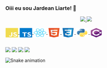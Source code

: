 ### Oiii eu sou Jardean Liarte! 👋

<div align="center">
  <a href="https://github.com/jardeanalef">
  <img height="180em" src="https://github-readme-stats.vercel.app/api?username=jardeanalef&show_icons=true&theme=merko&include_all_commits=true&count_private=true"/>
  <img height="180em" src="https://github-readme-stats.vercel.app/api/top-langs/?username=jardeanalef&layout=compact&langs_count=7&theme=merko"/>
</div>
  
  <div style="display: inline_block"><br>
  <img align="center" alt="Jardean-Js" height="30" width="40" src="https://raw.githubusercontent.com/devicons/devicon/master/icons/javascript/javascript-plain.svg">
  <img align="center" alt="Jardean-Ts" height="30" width="40" src="https://raw.githubusercontent.com/devicons/devicon/master/icons/typescript/typescript-plain.svg">
  <img align="center" alt="Jardean-React" height="30" width="40" src="https://raw.githubusercontent.com/devicons/devicon/master/icons/react/react-original.svg">
  <img align="center" alt="Jardean-HTML" height="30" width="40" src="https://raw.githubusercontent.com/devicons/devicon/master/icons/html5/html5-original.svg">
  <img align="center" alt="Jardean-CSS" height="30" width="40" src="https://raw.githubusercontent.com/devicons/devicon/master/icons/css3/css3-original.svg">
  <img align="center" alt="Jardean-Python" height="30" width="40" src="https://raw.githubusercontent.com/devicons/devicon/master/icons/python/python-original.svg">
  <img align="center" alt="Jardean-Csharp" height="30" width="40" src="https://raw.githubusercontent.com/devicons/devicon/master/icons/csharp/csharp-original.svg">
    
  
</div>
  
  ##
  
  <div> 
  
  <a href="https://instagram.com/jardean.liarte" target="_blank"><img src="https://img.shields.io/badge/-Instagram-%23E4405F?style=for-the-badge&logo=instagram&logoColor=white" target="_blank"></a>
  <a href = "mailto:jardeanalef@gmail.com"><img src="https://img.shields.io/badge/-Gmail-%23333?style=for-the-badge&logo=gmail&logoColor=white" target="_blank"></a>
  <a href="https://www.linkedin.com/in/jardean-alef-965320218/" target="_blank"><img src="https://img.shields.io/badge/-LinkedIn-%230077B5?style=for-the-badge&logo=linkedin&logoColor=white" target="_blank"></a>
    <a href="https://t.me/jardeanliarte" target="_blank"><img src="https://img.shields.io/badge/Telegram-2CA5E0?style=for-the-badge&logo=telegram&logoColor=white" target="_blank"></a>
    
 
  ![Snake animation](https://github.com/jardeanalef/jardeanalef/blob/output/github-contribution-grid-snake.svg)
 
</div>

